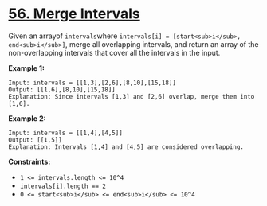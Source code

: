 # [56. Merge Intervals](https://leetcode.com/problems/merge-intervals/description/)

Given an arrayof `intervals`where `intervals[i] = [start<sub>i</sub>, end<sub>i</sub>]`, merge all overlapping intervals, and return an array of the non-overlapping intervals that cover all the intervals in the input.

**Example 1:** 

```
Input: intervals = [[1,3],[2,6],[8,10],[15,18]]
Output: [[1,6],[8,10],[15,18]]
Explanation: Since intervals [1,3] and [2,6] overlap, merge them into [1,6].
```

**Example 2:** 

```
Input: intervals = [[1,4],[4,5]]
Output: [[1,5]]
Explanation: Intervals [1,4] and [4,5] are considered overlapping.
```

**Constraints:** 

- `1 <= intervals.length <= 10^4`
- `intervals[i].length == 2`
- `0 <= start<sub>i</sub> <= end<sub>i</sub> <= 10^4`